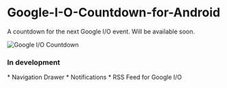 Google-I-O-Countdown-for-Android
================================

A countdown for the next Google I/O event. Will be available soon.

<img src="http://i.imgur.com/dCfj9NN.png" alt="Google I/O Countdown">

<h3>In development</h3>
* Navigation Drawer
* Notifications
* RSS Feed for Google I/O
